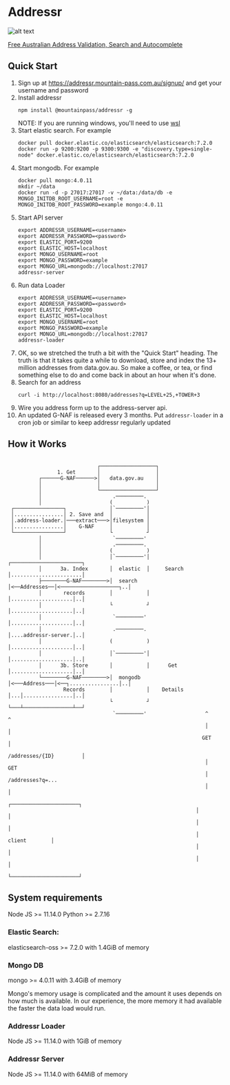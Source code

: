 # Addressr

![alt text](https://addressr.mountain-pass.com.au/icons/icon-144x144.png 'Addressr')

[Free Australian Address Validation, Search and Autocomplete](https://addressr.mountain-pass.com.au)

## Quick Start

1. Sign up at https://addressr.mountain-pass.com.au/signup/ and get your username and password
2. Install addressr
   ```
   npm install @mountainpass/addressr -g
   ```
   NOTE: If you are running windows, you'll need to use [wsl](https://docs.microsoft.com/en-us/windows/wsl/install-win10)
3. Start elastic search. For example
   ```
   docker pull docker.elastic.co/elasticsearch/elasticsearch:7.2.0
   docker run -p 9200:9200 -p 9300:9300 -e "discovery.type=single-node" docker.elastic.co/elasticsearch/elasticsearch:7.2.0
   ```
4. Start mongodb. For example
   ```
   docker pull mongo:4.0.11
   mkdir ~/data
   docker run -d -p 27017:27017 -v ~/data:/data/db -e MONGO_INITDB_ROOT_USERNAME=root -e MONGO_INITDB_ROOT_PASSWORD=example mongo:4.0.11
   ```
5. Start API server
   ```
   export ADDRESSR_USERNAME=<username>
   export ADDRESSR_PASSWORD=<password>
   export ELASTIC_PORT=9200
   export ELASTIC_HOST=localhost
   export MONGO_USERNAME=root
   export MONGO_PASSWORD=example
   export MONGO_URL=mongodb://localhost:27017
   addressr-server
   ```
6. Run data Loader
   ```
   export ADDRESSR_USERNAME=<username>
   export ADDRESSR_PASSWORD=<password>
   export ELASTIC_PORT=9200
   export ELASTIC_HOST=localhost
   export MONGO_USERNAME=root
   export MONGO_PASSWORD=example
   export MONGO_URL=mongodb://localhost:27017
   addressr-loader
   ```
7. OK, so we stretched the truth a bit with the "Quick Start" heading. The truth is that it takes quite a while to download, store and index the 13+ million addresses from data.gov.au. So make a coffee, or tea, or find something else to do and come back in about an hour when it's done.
8. Search for an address
   ```
   curl -i http://localhost:8080/addresses?q=LEVEL+25,+TOWER+3
   ```
9. Wire you address form up to the address-server api.
10. An updated G-NAF is released every 3 months. Put `addressr-loader` in a cron job or similar to keep addressr regularly updated

## How it Works

```

                             ┌──────────────────┐
                1. Get       │                  │
          ┌──────G-NAF──────>│   data.gov.au    │
          │                  │                  │
          │                  └──────────────────┘
          │                       .─────────.
          │                      (           )
 ┌────────────────┐              │`─────────'│
 │................│ 2. Save and  │           │
 │.address-loader.│───extract───>│filesystem │
 │................│    G-NAF     │           │
 └────────────────┘              └           ┘
          │                       `─────────'
          │                       .─────────.
          │                      (           )
          │                      │`─────────'│              ┌───────────────────────┐
          │      3a. Index       │  elastic  │     Search   │.......................│
          ├────────G-NAF────────>│  search   │<──Addresses──│<───────────────────┐..│
          │       records        │           │              │....................│..│
          │                      └           ┘              │....................│..│
          │                       `─────────'               │....................│..│
          │                       .─────────.               │....addressr-server.│..│
          │                      (           )              │....................│..│
          │                      │`─────────'│              │....................│..│
          │      3b. Store       │           │      Get     │....................│..│
          └────────G-NAF────────>│  mongodb  │<───Address───│<──┐................│..│
                  Records        │           │    Details   │...│................│..│
                                 └           ┘              └───┴────────────────┴──┘
                                  `─────────'                   ^                ^
                                                                │                │
                                                               GET               │
                                                         /addresses/{ID}         │
                                                                │               GET
                                                                │        /addresses?q=...
                                                                │                │
                                                             ┌──────────────────────┐
                                                             │                      │
                                                             │                      │
                                                             │        client        │
                                                             │                      │
                                                             │                      │
                                                             └──────────────────────┘
```

## System requirements

Node JS >= 11.14.0
Python >= 2.7.16

### Elastic Search:

elasticsearch-oss >= 7.2.0 with 1.4GiB of memory

### Mongo DB

mongo >= 4.0.11 with 3.4GiB of memory

Mongo's memory usage is complicated and the amount it uses depends on how much is available. In our experience, the more memory it had available the faster the data load would run.

### Addressr Loader

Node JS >= 11.14.0 with 1GiB of memory

### Addressr Server

Node JS >= 11.14.0 with 64MiB of memory
